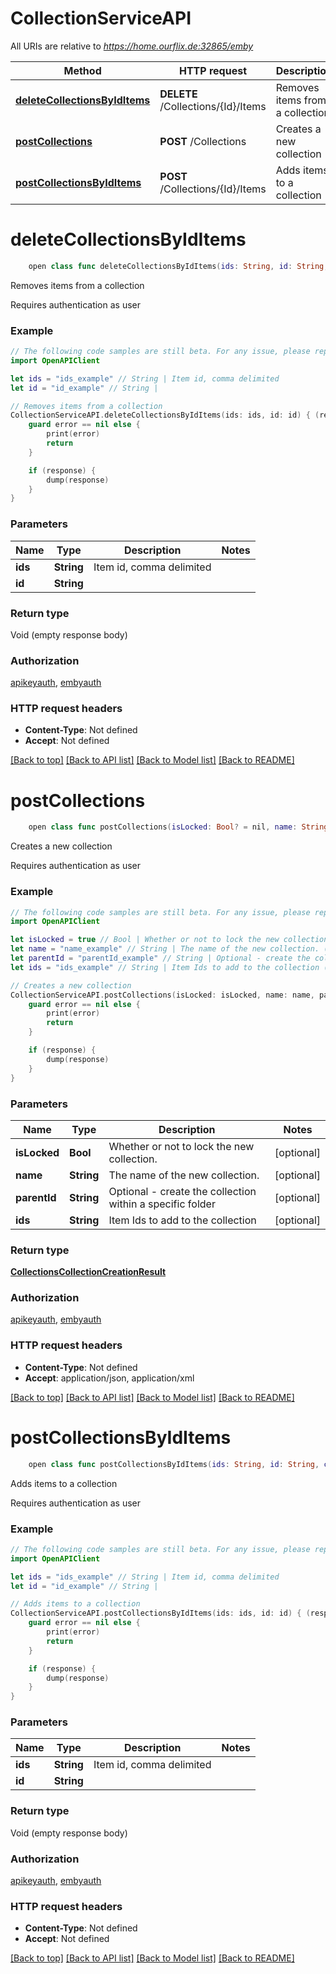 # CollectionServiceAPI

All URIs are relative to *https://home.ourflix.de:32865/emby*

Method | HTTP request | Description
------------- | ------------- | -------------
[**deleteCollectionsByIdItems**](CollectionServiceAPI.md#deletecollectionsbyiditems) | **DELETE** /Collections/{Id}/Items | Removes items from a collection
[**postCollections**](CollectionServiceAPI.md#postcollections) | **POST** /Collections | Creates a new collection
[**postCollectionsByIdItems**](CollectionServiceAPI.md#postcollectionsbyiditems) | **POST** /Collections/{Id}/Items | Adds items to a collection


# **deleteCollectionsByIdItems**
```swift
    open class func deleteCollectionsByIdItems(ids: String, id: String, completion: @escaping (_ data: Void?, _ error: Error?) -> Void)
```

Removes items from a collection

Requires authentication as user

### Example
```swift
// The following code samples are still beta. For any issue, please report via http://github.com/OpenAPITools/openapi-generator/issues/new
import OpenAPIClient

let ids = "ids_example" // String | Item id, comma delimited
let id = "id_example" // String | 

// Removes items from a collection
CollectionServiceAPI.deleteCollectionsByIdItems(ids: ids, id: id) { (response, error) in
    guard error == nil else {
        print(error)
        return
    }

    if (response) {
        dump(response)
    }
}
```

### Parameters

Name | Type | Description  | Notes
------------- | ------------- | ------------- | -------------
 **ids** | **String** | Item id, comma delimited | 
 **id** | **String** |  | 

### Return type

Void (empty response body)

### Authorization

[apikeyauth](../README.md#apikeyauth), [embyauth](../README.md#embyauth)

### HTTP request headers

 - **Content-Type**: Not defined
 - **Accept**: Not defined

[[Back to top]](#) [[Back to API list]](../README.md#documentation-for-api-endpoints) [[Back to Model list]](../README.md#documentation-for-models) [[Back to README]](../README.md)

# **postCollections**
```swift
    open class func postCollections(isLocked: Bool? = nil, name: String? = nil, parentId: String? = nil, ids: String? = nil, completion: @escaping (_ data: CollectionsCollectionCreationResult?, _ error: Error?) -> Void)
```

Creates a new collection

Requires authentication as user

### Example
```swift
// The following code samples are still beta. For any issue, please report via http://github.com/OpenAPITools/openapi-generator/issues/new
import OpenAPIClient

let isLocked = true // Bool | Whether or not to lock the new collection. (optional)
let name = "name_example" // String | The name of the new collection. (optional)
let parentId = "parentId_example" // String | Optional - create the collection within a specific folder (optional)
let ids = "ids_example" // String | Item Ids to add to the collection (optional)

// Creates a new collection
CollectionServiceAPI.postCollections(isLocked: isLocked, name: name, parentId: parentId, ids: ids) { (response, error) in
    guard error == nil else {
        print(error)
        return
    }

    if (response) {
        dump(response)
    }
}
```

### Parameters

Name | Type | Description  | Notes
------------- | ------------- | ------------- | -------------
 **isLocked** | **Bool** | Whether or not to lock the new collection. | [optional] 
 **name** | **String** | The name of the new collection. | [optional] 
 **parentId** | **String** | Optional - create the collection within a specific folder | [optional] 
 **ids** | **String** | Item Ids to add to the collection | [optional] 

### Return type

[**CollectionsCollectionCreationResult**](CollectionsCollectionCreationResult.md)

### Authorization

[apikeyauth](../README.md#apikeyauth), [embyauth](../README.md#embyauth)

### HTTP request headers

 - **Content-Type**: Not defined
 - **Accept**: application/json, application/xml

[[Back to top]](#) [[Back to API list]](../README.md#documentation-for-api-endpoints) [[Back to Model list]](../README.md#documentation-for-models) [[Back to README]](../README.md)

# **postCollectionsByIdItems**
```swift
    open class func postCollectionsByIdItems(ids: String, id: String, completion: @escaping (_ data: Void?, _ error: Error?) -> Void)
```

Adds items to a collection

Requires authentication as user

### Example
```swift
// The following code samples are still beta. For any issue, please report via http://github.com/OpenAPITools/openapi-generator/issues/new
import OpenAPIClient

let ids = "ids_example" // String | Item id, comma delimited
let id = "id_example" // String | 

// Adds items to a collection
CollectionServiceAPI.postCollectionsByIdItems(ids: ids, id: id) { (response, error) in
    guard error == nil else {
        print(error)
        return
    }

    if (response) {
        dump(response)
    }
}
```

### Parameters

Name | Type | Description  | Notes
------------- | ------------- | ------------- | -------------
 **ids** | **String** | Item id, comma delimited | 
 **id** | **String** |  | 

### Return type

Void (empty response body)

### Authorization

[apikeyauth](../README.md#apikeyauth), [embyauth](../README.md#embyauth)

### HTTP request headers

 - **Content-Type**: Not defined
 - **Accept**: Not defined

[[Back to top]](#) [[Back to API list]](../README.md#documentation-for-api-endpoints) [[Back to Model list]](../README.md#documentation-for-models) [[Back to README]](../README.md)


